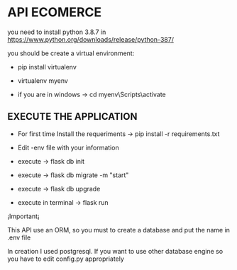 # API ECOMERCE

you need to install python 3.8.7 in https://www.python.org/downloads/release/python-387/

you should be create a virtual environment:

- pip install virtualenv


- virtualenv myenv


- if you are in windows -> cd myenv\Scripts\activate

## EXECUTE THE APPLICATION

- For first time Install the requeriments -> pip install -r requirements.txt


- Edit -env file with your information

- execute -> flask db init

- execute -> flask db migrate -m "start"

- execute -> flask db upgrade

- execute in terminal -> flask run

¡Important¡ 

This API use an ORM, so you must to create a database and put the name in .env file

In creation I used postgresql. If you want to use other database engine so you have to edit config.py appropriately 
